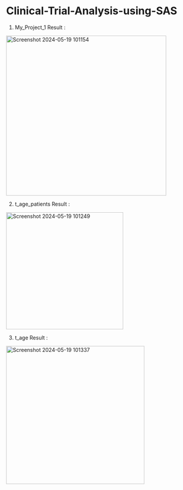 # Clinical-Trial-Analysis-using-SAS

 1. My_Project_1 Result : 

<img width="432" alt="Screenshot 2024-05-19 101154" src="https://github.com/Shravan356/Clinical-Trial-Analysis-using-SAS/assets/109405578/e90cb654-ebf8-48b7-a6a2-b21dbf9083fb">


2. t_age_patients Result :

<img width="316" alt="Screenshot 2024-05-19 101249" src="https://github.com/Shravan356/Clinical-Trial-Analysis-using-SAS/assets/109405578/22b2b799-f38b-4641-8dc9-f80050a743f6">


3. t_age Result :

<img width="373" alt="Screenshot 2024-05-19 101337" src="https://github.com/Shravan356/Clinical-Trial-Analysis-using-SAS/assets/109405578/550966a8-df90-4376-8689-c69385a501de">
